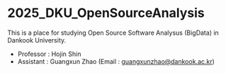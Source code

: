 # 2025_DKU_OpenSourceAnalysis

This is a place for studying Open Source Software Analysus (BigData) in Dankook University.

- Professor : Hojin Shin
- Assistant : Guangxun Zhao (Email : guangxunzhao@dankook.ac.kr)
